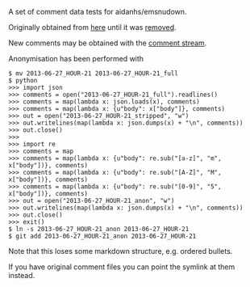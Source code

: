 A set of comment data tests for aidanhs/emsnudown.

Originally obtained from [here](http://www.reddit.com/r/redditdev/comments/1h1wqu/anonymous_ftp_access_for_reddit_comment_data_is/) until it was [removed](http://www.reddit.com/r/redditdev/comments/1ji0ta/bulk_reddit_data_available_on_my_ftp_server/cbevn8x).

New comments may be obtained with the [comment stream](http://www.reddit.com/r/TheoryOfReddit/comments/1l0ym4/comment_stream_api_is_up_and_running_feel_free_to/).

Anonymisation has been performed with

```
$ mv 2013-06-27_HOUR-21 2013-06-27_HOUR-21_full
$ python
>>> import json
>>> comments = open("2013-06-27_HOUR-21_full").readlines()
>>> comments = map(lambda x: json.loads(x), comments)
>>> comments = map(lambda x: {u"body": x["body"]}, comments)
>>> out = open("2013-06-27_HOUR-21_stripped", "w")
>>> out.writelines(map(lambda x: json.dumps(x) + "\n", comments))
>>> out.close()
>>>
>>> import re
>>> comments = map
>>> comments = map(lambda x: {u"body": re.sub("[a-z]", "m", x["body"])}, comments)
>>> comments = map(lambda x: {u"body": re.sub("[A-Z]", "M", x["body"])}, comments)
>>> comments = map(lambda x: {u"body": re.sub("[0-9]", "5", x["body"])}, comments)
>>> out = open("2013-06-27_HOUR-21_anon", "w")
>>> out.writelines(map(lambda x: json.dumps(x) + "\n", comments))
>>> out.close()
>>> exit()
$ ln -s 2013-06-27_HOUR-21_anon 2013-06-27_HOUR-21
$ git add 2013-06-27_HOUR-21_anon 2013-06-27_HOUR-21
```

Note that this loses some markdown structure, e.g. ordered bullets.

If you have original comment files you can point the symlink at them instead.
